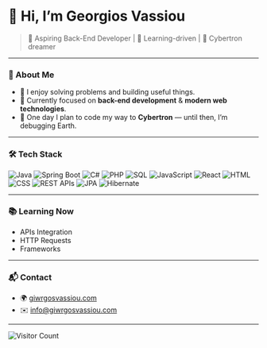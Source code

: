 # 👋 Hi, I’m Georgios Vassiou

> 🚀 Aspiring Back-End Developer | 🧠 Learning-driven | 🤖 Cybertron dreamer

---

### 🧠 About Me
- 🧩 I enjoy solving problems and building useful things.  
- 🌱 Currently focused on **back-end development** & **modern web technologies**.  
- 🤖 One day I plan to code my way to **Cybertron** — until then, I’m debugging Earth.

---

### 🛠 Tech Stack
<div>
<img src="https://img.shields.io/badge/Java-%23ED8B00.svg?style=flat&logo=java&logoColor=white" alt="Java"/>
<img src="https://img.shields.io/badge/Spring%20Boot-%236DB33F.svg?style=flat&logo=spring-boot&logoColor=white" alt="Spring Boot"/>
<img src="https://img.shields.io/badge/C%23-%23239120.svg?style=flat&logo=c-sharp&logoColor=white" alt="C#"/>
<img src="https://img.shields.io/badge/PHP-%23777BB4.svg?style=flat&logo=php&logoColor=white" alt="PHP"/>
<img src="https://img.shields.io/badge/SQL-%2300758F.svg?style=flat&logo=MySQL&logoColor=white" alt="SQL"/>
<img src="https://img.shields.io/badge/JavaScript-%23F7DF1E.svg?style=flat&logo=javascript&logoColor=black" alt="JavaScript"/>
<img src="https://img.shields.io/badge/React-%2361DAFB.svg?style=flat&logo=react&logoColor=black" alt="React"/>
<img src="https://img.shields.io/badge/HTML-%23E34F26.svg?style=flat&logo=html5&logoColor=white" alt="HTML"/>
<img src="https://img.shields.io/badge/CSS-%231572B6.svg?style=flat&logo=css3&logoColor=white" alt="CSS"/>
<img src="https://img.shields.io/badge/REST%20APIs-%23000000.svg?style=flat" alt="REST APIs"/>
<img src="https://img.shields.io/badge/JPA-%23FF8C92.svg?style=flat" alt="JPA"/>
<img src="https://img.shields.io/badge/Hibernate-%233A3845.svg?style=flat&logo=hibernate&logoColor=white" alt="Hibernate"/>
</div>

---

### 📚 Learning Now
- APIs Integration
- HTTP Requests
- Frameworks

---

### 📬 Contact
- 🌍 [giwrgosvassiou.com](https://giwrgosvassiou.com)  
- ✉️ [info@giwrgosvassiou.com](mailto:info@giwrgosvassiou.com)

---

![Visitor Count](https://komarev.com/ghpvc/?username=GeorgiosVs&style=flat&color=blue)


<!---
GeorgiosVs/GeorgiosVs is a ✨ special ✨ repository because its `README.md` (this file) appears on your GitHub profile.
You can click the Preview link to take a look at your changes.
--->
